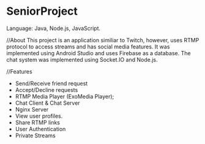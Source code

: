 # SeniorProject

Language: Java, Node.js, JavaScript.

//About
This project is an application similiar to Twitch, however, uses RTMP protocol to access streams and has social media features. It was implemented using Android Studio and uses Firebase as a database. The chat system was implemented using Socket.IO and Node.js.


//Features
+ Send/Receive friend request
+ Accept/Decline requests 
+ RTMP Media Player (ExoMedia Player);
+ Chat Client & Chat Server
+ Nginx Server
+ View user profiles.
+ Share RTMP links
+ User Authentication
+ Private Streams
